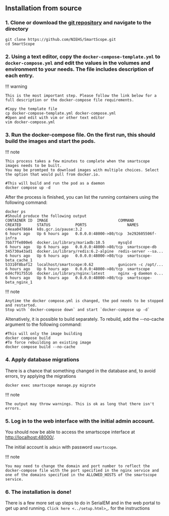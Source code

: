 ## Installation from source


### 1. Clone or download the [git repository](https://github.com/NIEHS/SmartScope) and navigate to the directory

```shell-session
git clone https://github.com/NIEHS/SmartScope.git
cd SmartScope
```

### 2. Using a text editor, copy the `docker-compose-template.yml` to `docker-compose.yml` and edit the values in the volumes and environment to your needs. The file includes description of each entry.
    
!!! warning

    This is the most important step. Please follow the link below for a full description or the docker-compose file requirements.

```shell-session
#Copy the template file
cp docker-compose-template.yml docker-compose.yml
#Open and edit with vim or other text editor
vim docker-compose.yml
```

### 3. Run the docker-compose file. On the first run, this should build the images and start the pods.

!!! note

    This process takes a few minutes to complete when the smartscope images needs to be built. 
    You may be promtped to download images with multiple choices. Select the option that would pull from docker.io.

```shell-session
#This will build and run the pod as a daemon
docker compose up -d
```

After the process is finished, you can list the running containers using the following command:

```shell-session
docker ps
#Should produce the following output
CONTAINER ID  IMAGE                               COMMAND               CREATED       STATUS           PORTS                  NAMES
c4eaa0478684  k8s.gcr.io/pause:3.2                                      6 hours ago   Up 6 hours ago   0.0.0.0:48000->80/tcp  3e292605506f-infra
7bb77fe800e6  docker.io/library/mariadb:10.5      mysqld                6 hours ago   Up 6 hours ago   0.0.0.0:48000->80/tcp  smartscope-db
345730a43ad1  docker.io/library/redis:6.2-alpine  redis-server --sa...  6 hours ago   Up 6 hours ago   0.0.0.0:48000->80/tcp  smartscope-beta_cache_1
53310f8baf12  localhost/smartscope:0.62           gunicorn -c /opt/...  6 hours ago   Up 6 hours ago   0.0.0.0:48000->80/tcp  smartscope
ed4cf9175516  docker.io/library/nginx:latest      nginx -g daemon o...  6 hours ago   Up 6 hours ago   0.0.0.0:48000->80/tcp  smartscope-beta_nginx_1
```
!!! note

    Anytime the docker compose.yml is changed, the pod needs to be stopped and restarted.
    Stop with `docker-compose down` and start `docker-compose up -d`


Altenatively, it is possible to build separately. To rebuild, add the --no-cache argument to the following command:

```shell-session
#This will only the image building
docker compose build
#To force rebuilding an existing image
docker compose build --no-cache
```

### 4. Apply database migrations

There is a chance that something changed in the database and, to avoid errors, try applying the migrations

```shell-session
docker exec smartscope manage.py migrate
```

!!! note

    The output may throw warnings. This is ok as long that there isn't errors.

### 5. Log in to the web interface with the initial admin account.

You should now be able to access the smartscope interface at [http://localhost:48000/](http://localhost:48000/).

The initial account is `admin` with password `smartscope`. 

!!! note
    
    You may need to change the domain and port number to reflect the docker-compose file with the port specified in the nginx service and one of the domains specified in the ALLOWED_HOSTS of the smartscope service.

### 6. The installation is done!
    
There is a few more set up steps to do in SerialEM and in the web portal to get up and running. `Click here <../setup.html>`_. for the instructions